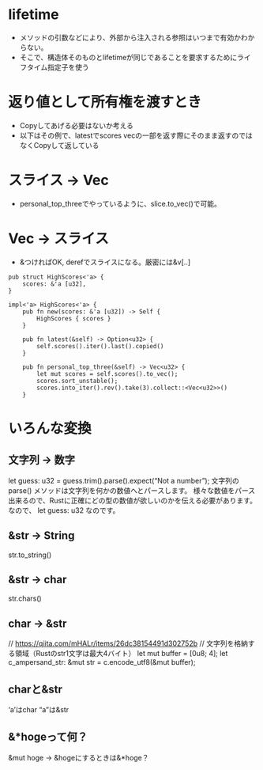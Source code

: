 # lifetime 
  - メソッドの引数などにより、外部から注入される参照はいつまで有効かわからない。
  - そこで、構造体そのものとlifetimeが同じであることを要求するためにライフタイム指定子を使う
  
# 返り値として所有権を渡すとき
  - Copyしてあげる必要はないか考える
  - 以下はその例で、latestでscores vecの一部を返す際にそのまま返すのではなくCopyして返している

# スライス -> Vec
  - personal_top_threeでやっているように、slice.to_vec()で可能。

# Vec -> スライス
  - &つければOK, derefでスライスになる。厳密には&v[..]

```
pub struct HighScores<'a> {
    scores: &'a [u32],
}

impl<'a> HighScores<'a> {
    pub fn new(scores: &'a [u32]) -> Self {
        HighScores { scores }
    }

    pub fn latest(&self) -> Option<u32> {
        self.scores().iter().last().copied()
    }

    pub fn personal_top_three(&self) -> Vec<u32> {
        let mut scores = self.scores().to_vec();
        scores.sort_unstable();
        scores.into_iter().rev().take(3).collect::<Vec<u32>>()
    }
```

# いろんな変換
## 文字列 -> 数字
let guess: u32 = guess.trim().parse().expect(“Not a number”);
文字列の parse() メソッドは文字列を何かの数値へとパースします。 様々な数値をパース出来るので、Rustに正確にどの型の数値が欲しいのかを伝える必要があります。 なので、 let guess: u32 なのです。

## &str -> String
str.to_string()

## &str -> char
str.chars()

## char -> &str
// https://qiita.com/mHALr/items/26dc38154491d302752b
// 文字列を格納する領域（Rustのstr1文字は最大4バイト）
let mut buffer = [0u8; 4];
let c_ampersand_str: &mut str = c.encode_utf8(&mut buffer);

## charと&str
‘a’はchar
“a”は&str

## &*hogeって何？
&mut hoge -> &hogeにするときは&*hoge？